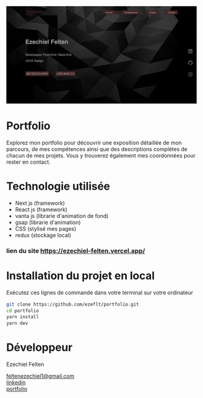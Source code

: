 <div align='center'>
    <a href='https://ezechiel-felten.vercel.app/'><img src='public/img/background.png' alt='portfolio background'/></a>
</div>

# Portfolio 

Explorez mon portfolio pour découvrir une exposition détaillée de mon parcours, de mes compétences ainsi que des descriptions complètes de chacun de mes projets. Vous y trouverez également mes coordonnées pour rester en contact.

# Technologie utilisée

- Next js (framework)
- React js (framework)
- vanta js (librarie d'animation de fond)
- gsap (librarie d'animation)
- CSS (stylisé mes pages)
- redux (stockage local)

### lien du site https://ezechiel-felten.vercel.app/

# Installation du projet en local 

Exécutez ces lignes de commande dans votre terminal sur votre ordinateur
`````bash
git clone https://github.com/ezeflt/portfolio.git
cd portfolio
yarn install
yarn dev
`````

# Développeur 

Ezechiel Felten </br>

feltenezechiel1@gmail.com</br>
[linkedin](https://www.linkedin.com/in/ezechiel-felten-475693248/)</br>
[portfolio](https://ezechiel-app.vercel.app/)</br>

